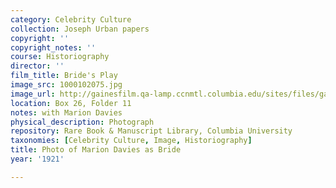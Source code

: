 ```yaml
---
category: Celebrity Culture
collection: Joseph Urban papers
copyright: ''
copyright_notes: ''
course: Historiography
director: ''
film_title: Bride's Play
image_src: 1000102075.jpg
image_url: http://gainesfilm.qa-lamp.ccnmtl.columbia.edu/sites/files/gainesfilm/images/1000102075.jpg
location: Box 26, Folder 11
notes: with Marion Davies
physical_description: Photograph
repository: Rare Book & Manuscript Library, Columbia University
taxonomies: [Celebrity Culture, Image, Historiography]
title: Photo of Marion Davies as Bride
year: '1921'

---
```

